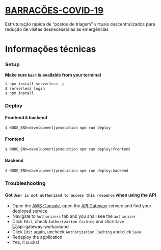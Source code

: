 # [BARRACÕES-COVID-19](https://github.com/rodrigogs/barracoes-covid-19/blob/master/media/Barraca%CC%83o%20Digital%20COVID-19.pdf)
Estruturação rápida de “postos de triagem” virtuais descentralizados para redução de visitas desnecessárias às emergências


# Informações técnicas
### Setup
**Make sure `bash` is available from your terminal**
```bash
$ npm install serverless -g
$ serverless login
$ npm install
```

### Deploy
#### Frontend & backend
```bash
$ NODE_ENV=development|production npm run deploy
```

#### Frontend
```bash
$ NODE_ENV=development|production npm run deploy:frontend
```

#### Backend
```bash
$ NODE_ENV=development|production npm run deploy:backend
```

### Troubleshooting
#### Got `User is not authorized to access this resource` when using the API
* Open the [AWS Console](https://console.aws.amazon.com/console), open the [API Gateway](https://console.aws.amazon.com/apigateway) service and find your deployed service
* Navigate to `Authorizers` tab and you shall see the `authorizer`
* Click `Edit`, check `Authorization Caching` and click `Save`
    ![api-gateway-workaround](https://github.com/rodrigogs/barracoes-covid-19/blob/master/media/api-gateway-workaround.png)
* Click `Edit` again, uncheck `Authorization Caching` and click `Save`
* Redeploy the application
* Yes, it sucks!
